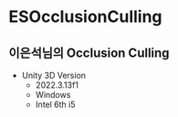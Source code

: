 # ESOcclusionCulling
이은석님의 Occlusion Culling
-------

* Unity 3D Version
  * 2022.3.13f1
  * Windows
  * Intel 6th i5
